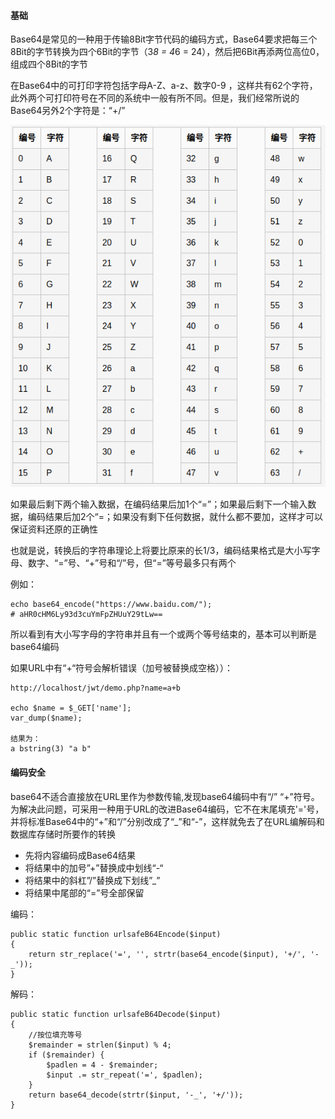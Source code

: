 #### 基础

Base64是常见的一种用于传输8Bit字节代码的编码方式，Base64要求把每三个8Bit的字节转换为四个6Bit的字节（3*8 = 4*6 = 24），然后把6Bit再添两位高位0，组成四个8Bit的字节

在Base64中的可打印字符包括字母A-Z、a-z、数字0-9 ，这样共有62个字符，此外两个可打印符号在不同的系统中一般有所不同。但是，我们经常所说的Base64另外2个字符是：“+/”

![image](../image/php/base64-1.jpg)

如果最后剩下两个输入数据，在编码结果后加1个“=”；如果最后剩下一个输入数据，编码结果后加2个“=；如果没有剩下任何数据，就什么都不要加，这样才可以保证资料还原的正确性

也就是说，转换后的字符串理论上将要比原来的长1/3，编码结果格式是大小写字母、数字、“=”号、“+”号和“/”号，但“=”等号最多只有两个

例如：
```
echo base64_encode("https://www.baidu.com/");
# aHR0cHM6Ly93d3cuYmFpZHUuY29tLw==
```

所以看到有大小写字母的字符串并且有一个或两个等号结束的，基本可以判断是base64编码

如果URL中有“+“符号会解析错误（加号被替换成空格））：
```
http://localhost/jwt/demo.php?name=a+b

echo $name = $_GET['name'];
var_dump($name);

结果为：
a bstring(3) "a b" 
```

#### 编码安全

base64不适合直接放在URL里作为参数传输,发现base64编码中有“/” “+”符号。为解决此问题，可采用一种用于URL的改进Base64编码，它不在末尾填充'='号，并将标准Base64中的“+”和“/”分别改成了“_”和“-”，这样就免去了在URL编解码和数据库存储时所要作的转换

- 先将内容编码成Base64结果
- 将结果中的加号”+”替换成中划线“-“
- 将结果中的斜杠”/”替换成下划线”_”
- 将结果中尾部的“=”号全部保留

编码：
```
public static function urlsafeB64Encode($input)
{
    return str_replace('=', '', strtr(base64_encode($input), '+/', '-_'));
}
```

解码：
```
public static function urlsafeB64Decode($input)
{
    //按位填充等号
    $remainder = strlen($input) % 4;
    if ($remainder) {
        $padlen = 4 - $remainder;
        $input .= str_repeat('=', $padlen);
    }
    return base64_decode(strtr($input, '-_', '+/'));
}
```